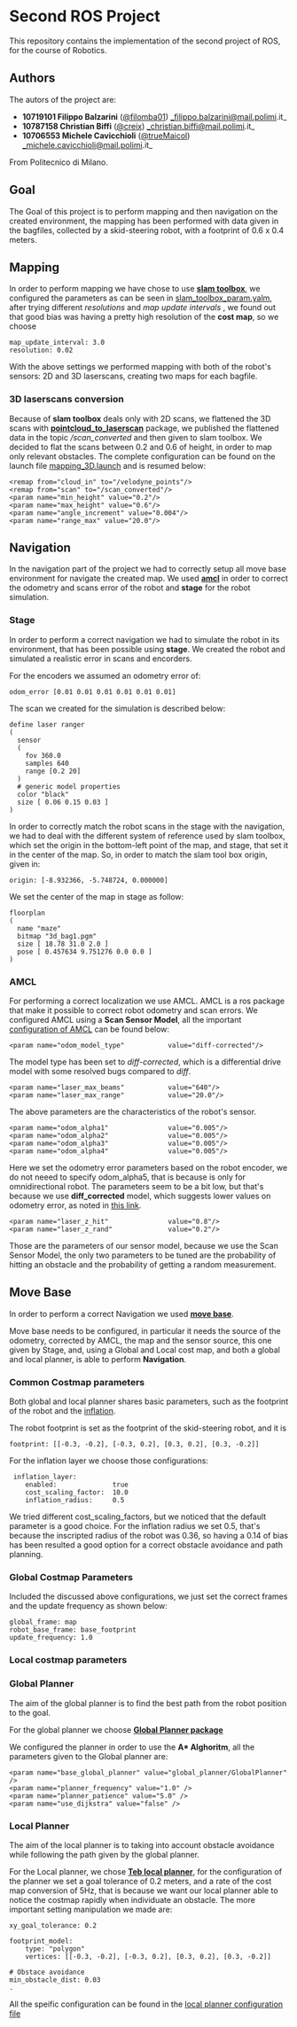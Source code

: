 # Second ROS Project
This repository contains the implementation of the second project of ROS, for the course of Robotics.

## Authors

The autors of the project are:

-  **10719101 Filippo Balzarini**   ([@filomba01](https://github.com/filomba01)) _filippo.balzarini@mail.polimi.it_
-  **10787158 Christian Biffi** ([@creix](https://github.com/creix)) _christian.biffi@mail.polimi.it_
- **10706553 Michele Cavicchioli** ([@trueMaicol](https://github.com/trueMaicol)) _michele.cavicchioli@mail.polimi.it_

From Politecnico di Milano.

## Goal

The Goal of this project is  to perform mapping and then navigation on the created environment, the mapping has been performed with data given in the bagfiles,  collected by a skid-steering robot, with a footprint of 0.6 x 0.4 meters.

## Mapping

In order to perform mapping we have chose to use **[slam toolbox](https://wiki.ros.org/slam_toolbox)**, we configured the parameters as can be seen in [slam_toolbox_param.yalm](cfg/slam_toolbox_param.yaml), after trying different _resolutions_ and _map update intervals_ , we found out that good bias was having a pretty high resolution of the **cost map**, so we choose

```
map_update_interval: 3.0
resolution: 0.02
```

With the above settings we performed mapping with both of the robot's sensors: 2D and 3D laserscans, creating two maps for each bagfile.

### 3D laserscans conversion

Because of **slam toolbox** deals only with 2D scans, we flattened the 3D scans with **[pointcloud_to_laserscan](https://wiki.ros.org/pointcloud_to_laserscan)** package, we published the flattened data in the topic _/scan_converted_ and then given to slam toolbox. We decided to flat the scans between 0.2 and 0.6 of height, in order to map only relevant obstacles. The complete configuration can be found on the launch file [mapping_3D.launch](launch/mapping_3D.launch) and is resumed below:

```
<remap from="cloud_in" to="/velodyne_points"/>
<remap from="scan" to="/scan_converted"/>
<param name="min_height" value="0.2"/>
<param name="max_height" value="0.6"/>
<param name="angle_increment" value="0.004"/>
<param name="range_max" value="20.0"/>
```
## Navigation

In the navigation part of the project we had to correctly setup all move base environment for navigate the created map.
We used **[amcl](https://wiki.ros.org/amcl)** in order to correct the odometry and scans error of the robot and **stage** for the robot simulation.

### Stage

In order to perform a correct navigation we had to simulate the robot in its environment, that has been possible using **stage**. We created the robot and simulated a realistic error in scans and encorders.

For the encoders we assumed an odometry error of:
```
odom_error [0.01 0.01 0.01 0.01 0.01 0.01]
```

The scan we created for the simulation is described below:
```
define laser ranger
(
  sensor
  (
    fov 360.0
    samples 640
    range [0.2 20]
  )
  # generic model properties
  color "black"
  size [ 0.06 0.15 0.03 ]
)
```

In order to correctly match the robot scans in the stage with the navigation, we had to deal with the different system of reference used by slam toolbox, which set the origin in the bottom-left point of the map, and stage, that set it in the center of the map. So, in order to match the slam tool box origin, given in:
```
origin: [-8.932366, -5.748724, 0.000000]
```

We set the center of the map in stage as follow:
```
floorplan
(
  name "maze"
  bitmap "3d_bag1.pgm"
  size [ 18.78 31.0 2.0 ]
  pose [ 0.457634 9.751276 0.0 0.0 ]
)
```

### AMCL

For performing a correct localization we use AMCL.
AMCL is a ros package that make it possible to correct robot odometry and scan errors. We configured AMCL using a **Scan Sensor Model**, all the important [configuration of AMCL](launch/amcl.launch.xml) can be found below:
```
<param name="odom_model_type"           value="diff-corrected"/>
```
The model type has been set to _diff-corrected_, which is a differential drive model with some resolved bugs compared to _diff_.
```
<param name="laser_max_beams"           value="640"/>
<param name="laser_max_range"           value="20.0"/>
```
The above parameters are the characteristics of the robot's sensor.
```
<param name="odom_alpha1"               value="0.005"/>
<param name="odom_alpha2"               value="0.005"/>
<param name="odom_alpha3"               value="0.005"/>
<param name="odom_alpha4"               value="0.005"/>
```
Here we set the odometry error parameters based on the robot encoder, we do not neeed to specify odom_alpha5, that is because is only for omnidirectional robot.
The parameters seem to be a bit low, but that's because we use **diff_corrected** model, which suggests lower values on odometry error, as noted in [this link](https://answers.ros.org/question/227811/tuning-amcls-diff-corrected-and-omni-corrected-odom-models/).
```
<param name="laser_z_hit"               value="0.8"/>
<param name="laser_z_rand"              value="0.2"/>
```
Those are the parameters of our sensor model, because we use the Scan Sensor Model, the only two parameters to be tuned are the probability of hitting an obstacle and the probability of getting a random measurement.

## Move Base
In order to perform a correct Navigation we used **[move base](https://wiki.ros.org/move_base)**.

Move base needs to be configured, in particular it needs the source of the odometry, corrected by AMCL, the map and the sensor source, this one given by Stage, and, using a Global and Local cost map, and both a global and local planner, is able to perform **Navigation**.

### Common Costmap parameters
Both global and local planner shares basic parameters, such as the footprint of the robot and the [inflation](https://wiki.ros.org/costmap_2d/hydro/inflation).

The robot footprint is set as the footprint of the skid-steering robot, and it is
```
footprint: [[-0.3, -0.2], [-0.3, 0.2], [0.3, 0.2], [0.3, -0.2]]
```
For the inflation layer we choose those configurations:
```
 inflation_layer:
    enabled:              true
    cost_scaling_factor:  10.0
    inflation_radius:     0.5
```
We tried different cost_scaling_factors, but we noticed that the default parameter is a good choice. For the inflation radius we set 0.5, that's because the inscripted radius of the robot was 0.36, so having a 0.14 of bias has been resulted a good option for a correct obstacle avoidance and path planning.

### Global Costmap Parameters

Included the discussed above configurations, we just set the correct frames and the update frequency as shown below:

```
global_frame: map
robot_base_frame: base_footprint
update_frequency: 1.0
```

### Local costmap parameters


### Global Planner
The aim of the global planner is to find the best path from the robot position to the goal.

For the global planner we choose **[Global Planner package](https://wiki.ros.org/global_planner)**

We configured the planner in order to use the **A\* Alghoritm**, all the parameters given to the Global planner are:
```
<param name="base_global_planner" value="global_planner/GlobalPlanner" />
<param name="planner_frequency" value="1.0" />
<param name="planner_patience" value="5.0" /> 
<param name="use_dijkstra" value="false" />
```

### Local Planner
The aim of the local planner is to taking into account obstacle avoidance while following the path given by the global planner.

For the Local planner, we chose **[Teb local planner](https://wiki.ros.org/teb_local_planner)**, for the configuration of the planner we set a goal tolerance of 0.2 meters, and a rate of the cost map conversion of 5Hz, that is because we want our local planner able to notice the costmap rapidly when individuate an obstacle.
The more important setting manipulation we made are:
```
xy_goal_tolerance: 0.2

footprint_model:
    type: "polygon"
    vertices: [[-0.3, -0.2], [-0.3, 0.2], [0.3, 0.2], [0.3, -0.2]]

# Obstace avoidance
min_obstacle_dist: 0.03   
.
```
All the speific configuration can be found in the [local planner configuration file](cfg/teb_local_planner_params.yaml)